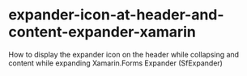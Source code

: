 # expander-icon-at-header-and-content-expander-xamarin
How to display the expander icon on the header while collapsing and content while expanding Xamarin.Forms Expander (SfExpander)
